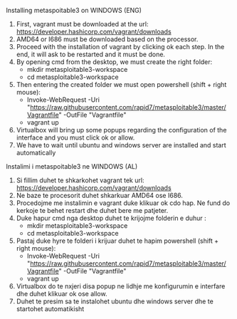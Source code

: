 Installing metaspoitable3 on WINDOWS (ENG)

1. First, vagrant must be downloaded at the url: https://developer.hashicorp.com/vagrant/downloads
2. AMD64 or I686 must be downloaded based on the processor.
3. Proceed with the installation of vagrant by clicking ok each step. In the end, it will ask to be restarted and it must be done.
4. By opening cmd from the desktop, we must create the right folder:
     - mkdir metasploitable3-workspace
     - cd metasploitable3-workspace
5. Then entering the created folder we must open powershell (shift + right mouse):
     - Invoke-WebRequest -Uri "https://raw.githubusercontent.com/rapid7/metasploitable3/master/Vagrantfile" -OutFile "Vagrantfile"
     - vagrant up
6. Virtualbox will bring up some popups regarding the configuration of the interface and you must click ok or allow.
7. We have to wait until ubuntu and windows server are installed and start automatically


Instalimi i metaspoitable3 ne WINDOWS (AL)

1. Si fillim duhet te shkarkohet vagrant tek url: https://developer.hashicorp.com/vagrant/downloads
2. Ne baze te procesorit duhet shkarkuar AMD64 ose I686.
3. Procedojme me instalimin e vagrant duke klikuar ok cdo hap. Ne fund do kerkoje te behet restart dhe duhet bere me patjeter.
4. Duke hapur cmd nga desktop duhet te krijojme folderin e duhur :
    - mkdir metasploitable3-workspace
    - cd metasploitable3-workspace
5. Pastaj duke hyre te folderi i krijuar duhet te hapim powershell (shift + right mouse):
    - Invoke-WebRequest -Uri "https://raw.githubusercontent.com/rapid7/metasploitable3/master/Vagrantfile" -OutFile "Vagrantfile"
    - vagrant up
6. Virtualbox do te nxjeri disa popup ne lidhje me konfigurumin e interfare dhe duhet klikuar ok ose allow. 
7. Duhet te presim sa te instalohet ubuntu dhe windows server dhe te startohet automatikisht 
